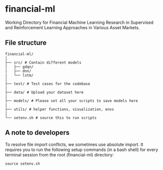 # financial-ml
Working Directory for Financial Machine Learning Research in Supervised and Reinforcement Learning Approaches in Various Asset Markets.

## File structure

```plaintext
financial-ml/
│
├── src/ # Contain different models
│   ├── gdqn/
|   ├── dnn/
|   └── lstm/
│
├── test/ # Test cases for the codebase
|
├── data/ # Upload your dataset here
|
├── models/ # Please set all your scripts to save models here
|
├── utils/ # helper functions, visualization, envs
|
└── setenv.sh # source this to run scripts
```

## A note to developers

To resolve file import conflicts, we sometimes use absolute import. It requires you to run the following setup commands (in a bash shell) for every terminal session from the root (financial-ml) directory:

```
source setenv.sh
```